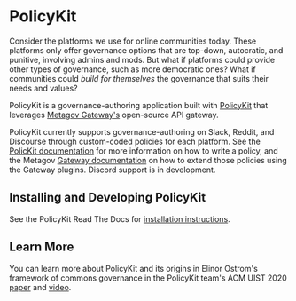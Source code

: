# PolicyKit

Consider the platforms we use for online communities today. These platforms only offer governance options that are top-down, autocratic, and punitive, involving admins and mods. But what if platforms could provide other types of governance, such as more democratic ones? What if communities could <i>build for themselves</i> the governance that suits their needs and values?

PolicyKit is a governance-authoring application built with [PolicyKit](https://policykit.org/) that leverages [Metagov Gateway's](https://gateway.metagov.org/) open-source API gateway.

PolicyKit currently supports governance-authoring on Slack, Reddit, and Discourse through custom-coded policies for each platform. See the [PolicKit documentation](https://policykit.readthedocs.io/en/latest/writing_policies.html) for more information on how to write a policy, and the Metagov [Gateway documentation](https://docs.metagov.org/en/latest/driver_tutorial.html) on how to extend those policies using the Gateway plugins. Discord support is in development.

## Installing and Developing PolicyKit

See the PolicyKit Read The Docs for [installation instructions](https://policykit.readthedocs.io/en/latest/gettingstarted.html).

## Learn More

You can learn more about PolicyKit and its origins in Elinor Ostrom's framework of commons governance in the PolicyKit team's ACM UIST 2020 [paper](https://policykit.org/static/policyengine/pdf/policykit_uist2020.pdf) and [video](https://vimeo.com/446531759).
